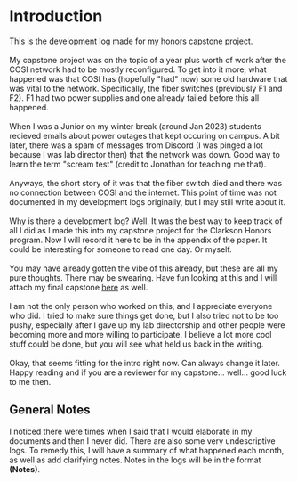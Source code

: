 # Introduction
This is the development log made for my honors capstone project. <br>
<br>
My capstone project was on the topic of a year plus worth of work after the COSI network had to be mostly reconfigured. To get into it more, what happened was that COSI has (hopefully "had" now) some old hardware that was vital to the network. Specifically, the fiber switches (previously F1 and F2). F1 had two power supplies and one already failed before this all happened. <br>
<br>
When I was a Junior on my winter break (around Jan 2023) students recieved emails about power outages that kept occuring on campus. A bit later, there was a spam of messages from Discord (I was pinged a lot because I was lab director then) that the network was down. Good way to learn the term "scream test" (credit to Jonathan for teaching me that). <br>
<br>
Anyways, the short story of it was that the fiber switch died and there was no connection between COSI and the internet. This point of time was not documented in my development logs originally, but I may still write about it. <br>
<br>
Why is there a development log? Well, It was the best way to keep track of all I did as I made this into my capstone project for the Clarkson Honors program. Now I will record it here to be in the appendix of the paper. It could be interesting for someone to read one day. Or myself.<br>
<br>
You may have already gotten the vibe of this already, but these are all my pure thoughts. There may be swearing. Have fun looking at this and I will attach my final capstone [here](https://github.com/sophiacarlone/carlone-capstone/blob/main/src/media/Honors_Capstone_-_Carlone_Final.pdf) as well.<br>
<br>
I am not the only person who worked on this, and I appreciate everyone who did. I tried to make sure things get done, but I also tried not to be too pushy, especially after I gave up my lab directorship and other people were becoming more and more willing to participate. I believe a lot more cool stuff could be done, but you will see what held us back in the writing. <br>
<br>
Okay, that seems fitting for the intro right now. Can always change it later. Happy reading and if you are a reviewer for my capstone... well... good luck to me then. 

## General Notes
I noticed there were times when I said that I would elaborate in my documents and then I never did. There are also some very undescriptive logs. To remedy this, I will have a summary of what happened each month, as well as add clarifying notes. Notes in the logs will be in the format <b>(Notes)</b>.<br>